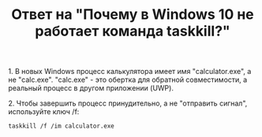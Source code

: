 ﻿---
title: "Ответ на \"Почему в Windows 10 не работает команда taskkill?\""
se.owner.user_id: 240512
se.owner.display_name: "MSDN.WhiteKnight"
se.owner.link: "https://ru.stackoverflow.com/users/240512/msdn-whiteknight"
se.answer_id: 1178023
se.question_id: 1177990
se.post_type: answer
se.is_accepted: True
---
<p>1. В новых Windows процесс калькулятора имеет имя &quot;calculator.exe&quot;, а не &quot;calc.exe&quot;. &quot;calc.exe&quot; - это обертка для обратной совместимости, а реальный процесс в другом приложении (UWP).</p>
<p>2. Чтобы завершить процесс принудительно, а не &quot;отправить сигнал&quot;, используйте ключ /f:</p>

<pre><code>taskkill /f /im calculator.exe
</code></pre>
